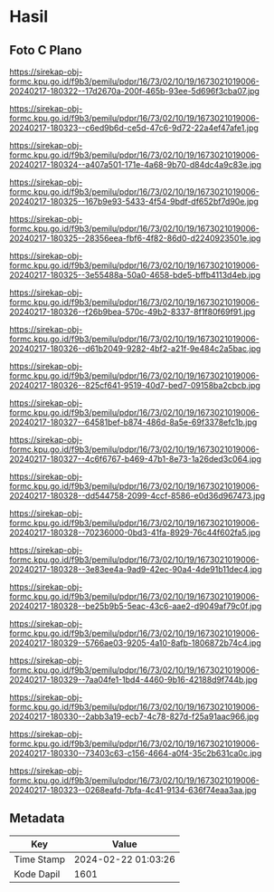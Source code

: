 # Hasil

## Foto C Plano

https://sirekap-obj-formc.kpu.go.id/f9b3/pemilu/pdpr/16/73/02/10/19/1673021019006-20240217-180322--17d2670a-200f-465b-93ee-5d696f3cba07.jpg

https://sirekap-obj-formc.kpu.go.id/f9b3/pemilu/pdpr/16/73/02/10/19/1673021019006-20240217-180323--c6ed9b6d-ce5d-47c6-9d72-22a4ef47afe1.jpg

https://sirekap-obj-formc.kpu.go.id/f9b3/pemilu/pdpr/16/73/02/10/19/1673021019006-20240217-180324--a407a501-171e-4a68-9b70-d84dc4a9c83e.jpg

https://sirekap-obj-formc.kpu.go.id/f9b3/pemilu/pdpr/16/73/02/10/19/1673021019006-20240217-180325--167b9e93-5433-4f54-9bdf-df652bf7d90e.jpg

https://sirekap-obj-formc.kpu.go.id/f9b3/pemilu/pdpr/16/73/02/10/19/1673021019006-20240217-180325--28356eea-fbf6-4f82-86d0-d2240923501e.jpg

https://sirekap-obj-formc.kpu.go.id/f9b3/pemilu/pdpr/16/73/02/10/19/1673021019006-20240217-180325--3e55488a-50a0-4658-bde5-bffb4113d4eb.jpg

https://sirekap-obj-formc.kpu.go.id/f9b3/pemilu/pdpr/16/73/02/10/19/1673021019006-20240217-180326--f26b9bea-570c-49b2-8337-8f1f80f69f91.jpg

https://sirekap-obj-formc.kpu.go.id/f9b3/pemilu/pdpr/16/73/02/10/19/1673021019006-20240217-180326--d61b2049-9282-4bf2-a21f-9e484c2a5bac.jpg

https://sirekap-obj-formc.kpu.go.id/f9b3/pemilu/pdpr/16/73/02/10/19/1673021019006-20240217-180326--825cf641-9519-40d7-bed7-09158ba2cbcb.jpg

https://sirekap-obj-formc.kpu.go.id/f9b3/pemilu/pdpr/16/73/02/10/19/1673021019006-20240217-180327--64581bef-b874-486d-8a5e-69f3378efc1b.jpg

https://sirekap-obj-formc.kpu.go.id/f9b3/pemilu/pdpr/16/73/02/10/19/1673021019006-20240217-180327--4c6f6767-b469-47b1-8e73-1a26ded3c064.jpg

https://sirekap-obj-formc.kpu.go.id/f9b3/pemilu/pdpr/16/73/02/10/19/1673021019006-20240217-180328--dd544758-2099-4ccf-8586-e0d36d967473.jpg

https://sirekap-obj-formc.kpu.go.id/f9b3/pemilu/pdpr/16/73/02/10/19/1673021019006-20240217-180328--70236000-0bd3-41fa-8929-76c44f602fa5.jpg

https://sirekap-obj-formc.kpu.go.id/f9b3/pemilu/pdpr/16/73/02/10/19/1673021019006-20240217-180328--3e83ee4a-9ad9-42ec-90a4-4de91b11dec4.jpg

https://sirekap-obj-formc.kpu.go.id/f9b3/pemilu/pdpr/16/73/02/10/19/1673021019006-20240217-180328--be25b9b5-5eac-43c6-aae2-d9049af79c0f.jpg

https://sirekap-obj-formc.kpu.go.id/f9b3/pemilu/pdpr/16/73/02/10/19/1673021019006-20240217-180329--5766ae03-9205-4a10-8afb-1806872b74c4.jpg

https://sirekap-obj-formc.kpu.go.id/f9b3/pemilu/pdpr/16/73/02/10/19/1673021019006-20240217-180329--7aa04fe1-1bd4-4460-9b16-42188d9f744b.jpg

https://sirekap-obj-formc.kpu.go.id/f9b3/pemilu/pdpr/16/73/02/10/19/1673021019006-20240217-180330--2abb3a19-ecb7-4c78-827d-f25a91aac966.jpg

https://sirekap-obj-formc.kpu.go.id/f9b3/pemilu/pdpr/16/73/02/10/19/1673021019006-20240217-180330--73403c63-c156-4664-a0f4-35c2b631ca0c.jpg

https://sirekap-obj-formc.kpu.go.id/f9b3/pemilu/pdpr/16/73/02/10/19/1673021019006-20240217-180323--0268eafd-7bfa-4c41-9134-636f74eaa3aa.jpg


## Metadata

| Key        | Value               |
| ---------- | ------------------- |
| Time Stamp | 2024-02-22 01:03:26 |
| Kode Dapil | 1601                |



